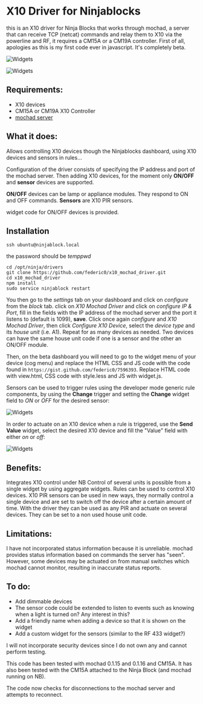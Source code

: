 X10 Driver for Ninjablocks
==========================

this is an X10 driver for Ninja Blocks that works through mochad, a server that can receive TCP (netcat) commands and relay them to X10 via the powerline and RF, it requires a CM15A or a CM19A controller. First of all, apologies as this is my first code ever in javascript. It's completely beta. 

![Widgets](https://www.dropbox.com/s/o3cuo7hh3ja460u/X10%20widget.png?dl=1)

![Widgets](https://www.dropbox.com/s/ro8pr43qpsfoqiq/x10%20sensor.png?dl=1)

Requirements:
-------------

* X10 devices
* CM15A or CM19A X10 Controller
* [mochad server](http://sourceforge.net/apps/mediawiki/mochad/index.php?title=Main_Page)

What it does:
-------------

Allows controlling X10 devices though the Ninjablocks dashboard, using X10 devices and sensors in rules...

Configuration of the driver consists of specifying the IP address and port of the mochad server. Then adding X10 devices, for the moment only **ON/OFF** and **sensor** devices are supported.

**ON/OFF** devices can be lamp or appliance modules. They respond to ON and OFF commands.
**Sensors** are X10 PIR sensors.

widget code for ON/OFF devices is provided.


Installation
------------

```
ssh ubuntu@ninjablock.local
```
the password should be *temppwd*

```
cd /opt/ninja/drivers
git clone https://github.com/federic0/x10_mochad_driver.git
cd x10_mochad_driver
npm install
sudo service ninjablock restart
```

You then go to the *settings* tab on your dashboard and click on *configure* from the *block* tab. click on *X10 Mochad Driver* and click on *configure IP & Port*, fill in the fields with the IP address of the mochad server and the port it listens to (default is 1099), **save**. Click once again *configure* and *X10 Mochad Driver*, then click *Configure X10 Device*, select the *device type* and its *house unit* (i.e. A1). Repeat for as many devices as needed. Two devices can have the same house unit code if one is a sensor and the other an ON/OFF module.

Then, on the beta dashboard you will need to go to the widget menu of your device (cog menu) and replace the HTML CSS and JS code with the code found in ```https://gist.github.com/federic0/7596393```. Replace HTML code with view.html, CSS code with style.less and JS with widget.js.
 
Sensors can be used to trigger rules using the developer mode generic rule components, by using the **Change** trigger and setting the **Change** widget field to *ON* or *OFF* for the desired sensor:

![Widgets](https://https://www.dropbox.com/s/hg1a4rn7fvhjy4d/trigger%20rule%20based%20on%20x10%20sensor.png?dl=1)

In order to actuate on an X10 device when a rule is triggered, use the **Send Value** widget, select the desired X10 device and fill the "Value" field with either *on* or *off*:

![Widgets](https://www.dropbox.com/s/6wld4zrvtez4m4e/actuate%20on%20X10%20in%20rules.png?dl=1)


Benefits:
---------

Integrates X10 control under NB
Control of several units is possible from a single widget by using aggregate widgets.
Rules can be used to control X10 devices.
X10 PIR sensors can be used in new ways, they normally control a single device and are set to switch off the device after a certain amount of time. With the driver they can be used as any PIR and actuate on several devices. They can be set to a non used house unit code.

Limitations:
------------

I have not incorporated status information because it is unreliable. mochad provides status information based on commands the server has "seen". However, some devices may be actuated on from manual switches which mochad cannot monitor, resulting in inaccurate status reports.

To do:
------

* Add dimmable devices
* The sensor code could be extended to listen to events such as knowing when a light is turned on? Any interest in this?
* Add a friendly name when adding a device so that it is shown on the widget
* Add a custom widget for the sensors (similar to the RF 433 widget?)

I will not incorporate security devices since I do not own any and cannot perform testing.

This code has been tested with mochad 0.1.15 and 0.1.16 and CM15A. It has also been tested with the CM15A attached to the Ninja Block (and mochad running on NB). 

The code now checks for disconnections to the mochad server and attempts to reconnect.
